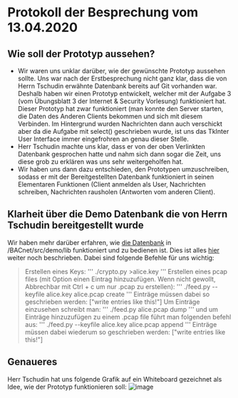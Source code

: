 ﻿# Protokoll der Besprechung vom 13.04.2020

## Wie soll der Prototyp aussehen?
* Wir waren uns unklar darüber, wie der gewünschte Prototyp aussehen sollte. Uns war nach der Erstbesprechung nicht ganz klar, dass die von Herrn Tschudin erwähnte Datenbank bereits auf Git vorhanden war. Deshalb haben wir einen Prototyp entwickelt, welcher mit der Aufgabe 3 (vom Übungsblatt 3 der Internet & Security Vorlesung) funktioniert hat. Dieser Prototyp hat zwar funktioniert (man konnte den Server starten, die Daten des Anderen Clients bekommen und sich mit diesem Verbinden. Im Hintergrund wurden Nachrichten dann auch verschickt aber da die Aufgabe mit select() geschrieben wurde, ist uns das TkInter User Interface immer eingefrohren an genau dieser Stelle.
* Herr Tschudin machte uns klar, dass er von der oben Verlinkten Datenbank gesprochen hatte und nahm sich dann sogar die Zeit, uns diese grob zu erklären was uns sehr weitergeholfen hat.
* Wir haben uns dann dazu entschieden, den Prototypen umzuschreiben, sodass er mit der Bereitgestellten Datenbank funktioniert in seinen Elementaren Funktionen (Client anmelden als User, Nachrichten schreiben, Nachrichten rausholen (Antworten vom anderen Client).

## Klarheit über die Demo Datenbank die von Herrn Tschudin bereitgestellt wurde
Wir haben mehr darüber erfahren, wie [die Datenbank](https://github.com/cn-uofbasel/BACnet/tree/master/src/demo/lib) in /BACnet/src/demo/lib funktioniert und zu bedienen ist. Dies ist alles [hier](https://github.com/cn-uofbasel/BACnet/blob/master/src/demo/README.md) weiter noch beschrieben. Dabei sind folgende Befehle für uns wichtig:

> Erstellen eines Keys:
> '''
> ./crypto.py >alice.key
> '''
> Erstellen eines pcap files (mit Option einen Eintrag hinzuzufügen. Wenn nicht gewollt, Abbrechbar mit Ctrl + c um nur .pcap zu erstellen):
> '''
> ./feed.py --keyfile alice.key alice.pcap create
> '''
> Einträge müssen dabei so geschrieben werden: \["write entries like this!"]
> Um Einträge einzusehen schreibt man:
> '''
> ./feed.py alice.pcap dump 
> '''
> und um Einträge hinzuzufügen zu einem .pcap file führt man folgenden befehl aus:
> '''
> ./feed.py --keyfile alice.key alice.pcap append
> '''
> Einträge müssen dabei wiederum so geschrieben werden: \["write entries like this!"]

## Genaueres
Herr Tschudin hat uns folgende Grafik auf ein Whiteboard gezeichnet als Idee, wie der Prototyp funktionieren soll:
![image](Grafiken/.../Grafiken/Datenbank.jpeg)
